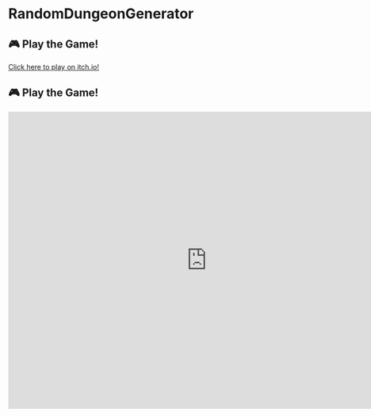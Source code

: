 # RandomDungeonGenerator
 
## 🎮 Play the Game!
[Click here to play on itch.io!](https://dotagood.itch.io/randomdungeongenerator)


## 🎮 Play the Game!
<iframe frameborder="0" src="https://dotagood.itch.io/randomdungeongenerator" width="800" height="600"></iframe>
